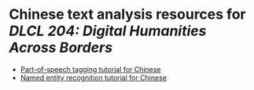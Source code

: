 # Chinese text analysis resources for *DLCL 204: Digital Humanities Across Borders*

* [Part-of-speech tagging tutorial for Chinese](pos_chinese.md)
* [Named entity recognition tutorial for Chinese](ner_chinese.md)